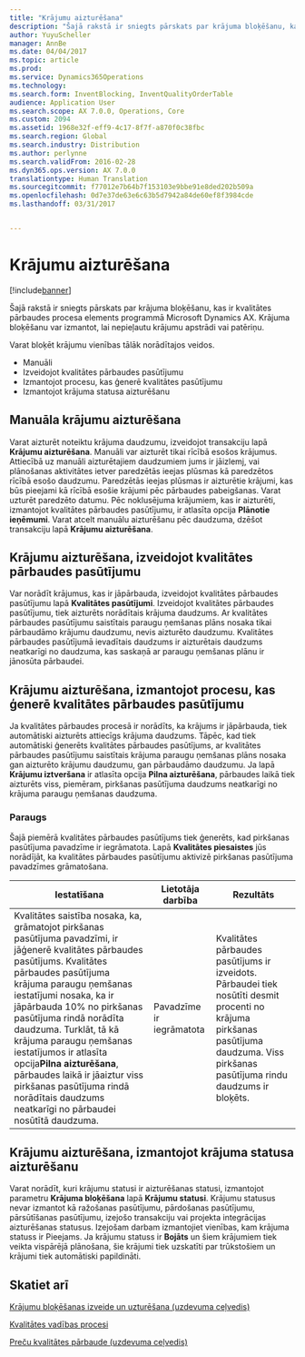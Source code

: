 ```yaml
---
title: "Krājumu aizturēšana"
description: "Šajā rakstā ir sniegts pārskats par krājuma bloķēšanu, kas ir kvalitātes pārbaudes procesa elements programmā Microsoft Dynamics AX. Krājuma bloķēšanu var izmantot, lai nepieļautu krājumu apstrādi vai patēriņu."
author: YuyuScheller
manager: AnnBe
ms.date: 04/04/2017
ms.topic: article
ms.prod: 
ms.service: Dynamics365Operations
ms.technology: 
ms.search.form: InventBlocking, InventQualityOrderTable
audience: Application User
ms.search.scope: AX 7.0.0, Operations, Core
ms.custom: 2094
ms.assetid: 1968e32f-eff9-4c17-8f7f-a870f0c38fbc
ms.search.region: Global
ms.search.industry: Distribution
ms.author: perlynne
ms.search.validFrom: 2016-02-28
ms.dyn365.ops.version: AX 7.0.0
translationtype: Human Translation
ms.sourcegitcommit: f77012e7b64b7f153103e9bbe91e8ded202b509a
ms.openlocfilehash: 0d7e37de63e6c63b5d7942a84de60ef8f3984cde
ms.lasthandoff: 03/31/2017


---
```


# <a name="inventory-blocking"></a>Krājumu aizturēšana

[!include[banner](../includes/banner.md)]


Šajā rakstā ir sniegts pārskats par krājuma bloķēšanu, kas ir kvalitātes pārbaudes procesa elements programmā Microsoft Dynamics AX. Krājuma bloķēšanu var izmantot, lai nepieļautu krājumu apstrādi vai patēriņu.

Varat bloķēt krājumu vienības tālāk norādītajos veidos.
-   Manuāli
-   Izveidojot kvalitātes pārbaudes pasūtījumu
-   Izmantojot procesu, kas ģenerē kvalitātes pasūtījumu
-   Izmantojot krājuma statusa aizturēšanu

## <a name="blocking-items-manually"></a>Manuāla krājumu aizturēšana
Varat aizturēt noteiktu krājuma daudzumu, izveidojot transakciju lapā **Krājumu aizturēšana**. Manuāli var aizturēt tikai rīcībā esošos krājumus. Attiecībā uz manuāli aizturētajiem daudzumiem jums ir jāizlemj, vai plānošanas aktivitātes ietver paredzētās ieejas plūsmas kā paredzētos rīcībā esošo daudzumu. Paredzētās ieejas plūsmas ir aizturētie krājumi, kas būs pieejami kā rīcībā esošie krājumi pēc pārbaudes pabeigšanas. Varat uzturēt paredzēto datumu. Pēc noklusējuma krājumiem, kas ir aizturēti, izmantojot kvalitātes pārbaudes pasūtījumu, ir atlasīta opcija **Plānotie ieņēmumi**. Varat atcelt manuālu aizturēšanu pēc daudzuma, dzēšot transakciju lapā **Krājumu aizturēšana**.

## <a name="blocking-items-by-creating-a-quality-order"></a>Krājumu aizturēšana, izveidojot kvalitātes pārbaudes pasūtījumu
Var norādīt krājumus, kas ir jāpārbauda, izveidojot kvalitātes pārbaudes pasūtījumu lapā **Kvalitātes pasūtījumi**. Izveidojot kvalitātes pārbaudes pasūtījumu, tiek aizturēts norādītais krājuma daudzums. Ar kvalitātes pārbaudes pasūtījumu saistītais paraugu ņemšanas plāns nosaka tikai pārbaudāmo krājumu daudzumu, nevis aizturēto daudzumu. Kvalitātes pārbaudes pasūtījumā ievadītais daudzums ir aizturētais daudzums neatkarīgi no daudzuma, kas saskaņā ar paraugu ņemšanas plānu ir jānosūta pārbaudei.

## <a name="blocking-items-by-using-a-process-that-generates-a-quality-order"></a>Krājumu aizturēšana, izmantojot procesu, kas ģenerē kvalitātes pārbaudes pasūtījumu
Ja kvalitātes pārbaudes procesā ir norādīts, ka krājums ir jāpārbauda, tiek automātiski aizturēts attiecīgs krājuma daudzums. Tāpēc, kad tiek automātiski ģenerēts kvalitātes pārbaudes pasūtījums, ar kvalitātes pārbaudes pasūtījumu saistītais krājuma paraugu ņemšanas plāns nosaka gan aizturēto krājumu daudzumu, gan pārbaudāmo daudzumu. Ja lapā **Krājumu iztveršana** ir atlasīta opcija **Pilna aizturēšana**, pārbaudes laikā tiek aizturēts viss, piemēram, pirkšanas pasūtījuma daudzums neatkarīgi no krājuma paraugu ņemšanas daudzuma.
### <a name="example"></a>Paraugs

Šajā piemērā kvalitātes pārbaudes pasūtījums tiek ģenerēts, kad pirkšanas pasūtījuma pavadzīme ir iegrāmatota. Lapā **Kvalitātes piesaistes** jūs norādījāt, ka kvalitātes pārbaudes pasūtījumu aktivizē pirkšanas pasūtījuma pavadzīmes grāmatošana.

|Iestatīšana                                                                     |Lietotāja darbība                 |Rezultāts             |
|--------------------------------------------------------------------------|----------------------------|-------------------|
| Kvalitātes saistība nosaka, ka, grāmatojot pirkšanas pasūtījuma pavadzīmi, ir jāģenerē kvalitātes pārbaudes pasūtījums. Kvalitātes pārbaudes pasūtījuma krājuma paraugu ņemšanas iestatījumi nosaka, ka ir jāpārbauda 10% no pirkšanas pasūtījuma rindā norādīta daudzuma. Turklāt, tā kā krājuma paraugu ņemšanas iestatījumos ir atlasīta opcija**Pilna aizturēšana**, pārbaudes laikā ir jāaiztur viss pirkšanas pasūtījuma rindā norādītais daudzums neatkarīgi no pārbaudei nosūtītā daudzuma. | Pavadzīme ir iegrāmatota | Kvalitātes pārbaudes pasūtījums ir izveidots. Pārbaudei tiek nosūtīti desmit procenti no krājuma pirkšanas pasūtījuma daudzuma. Viss pirkšanas pasūtījuma rindu daudzums ir bloķēts. |

## <a name="blocking-items-by-using-inventory-status-blocking"></a>Krājumu aizturēšana, izmantojot krājuma statusa aizturēšanu
Varat norādīt, kuri krājumu statusi ir aizturēšanas statusi, izmantojot parametru **Krājuma bloķēšana** lapā **Krājumu statusi**. Krājumu statusus nevar izmantot kā ražošanas pasūtījumu, pārdošanas pasūtījumu, pārsūtīšanas pasūtījumu, izejošo transakciju vai projekta integrācijas aizturēšanas statusus. Izejošam darbam izmantojiet vienības, kam krājuma statuss ir Pieejams. Ja krājumu statuss ir **Bojāts** un šiem krājumiem tiek veikta vispārējā plānošana, šie krājumi tiek uzskatīti par trūkstošiem un krājumi tiek automātiski papildināti.



<a name="see-also"></a>Skatiet arī
--------

[Krājumu bloķēšanas izveide un uzturēšana (uzdevuma ceļvedis)](https://ax.help.dynamics.com/en/wiki/create-and-maintain-an-inventory-blocking/)

[Kvalitātes vadības procesi](quality-management-processes.md)

[Preču kvalitātes pārbaude (uzdevuma ceļvedis)](https://ax.help.dynamics.com/en/wiki/inspect-the-quality-of-goods/)




